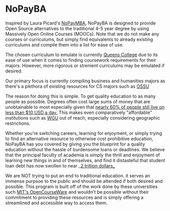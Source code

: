# NoPayBA
Inspired by Laura Picard's [NoPayMBA](https://www.nopaymba.com), NoPayBA is designed to provide Open Source alternatives to the traditional 4-5 year degree by using Massively Open Online Courses (MOOCs). Note that we do not make any courses or curriculums, but simply find equivalents to already existing curriculums and compile them into a list for ease of use.  

The chosen curriculum to emulate is currently [Queens College](https://www.qc.cuny.edu) due to its ease of use when it comes to finding coursework requirements for their majors. However, more rigorous or strenient currculums may be emulated if desired.

Our primary focus is currently compiling business and humanities majors as there's a plethora of existing resources for CS majors such as [OSSU](https://github.com/ossu/computer-science)

The reason for doing this is simple. To get quality education to as many people as possible. Degrees often cost large sums of money that are unobtainable to most especially given that [ nearly 60% of people still live on less than $10 USD a day.](https://ourworldindata.org/grapher/share-living-with-less-than-10-int--per-day) This makes even comparatively "affordable" institutions such as [WGU](https://www.wgu.edu) out of reach, especially considering geographic restrictions. 

Whether you're switching careers, learning for enjoyment, or simply trying to find an alternative resource to otherwise cost prohibitive education, NoPayBA has you covered by giving you the blueprint for a quality education without the hassle of burdensome loans or deadlines. We believe that the principal faculty of academia is simply the thrill and enjoyment of learning new things in and of themselves, and find it distasteful that student loan debt has now swollen to near _[2 trillion dollars_](https://www.forbes.com/advisor/student-loans/average-student-loan-debt-statistics/)

We are NOT trying to put an end to traditional education. it serves an immense purpsoe to the public and should be attended if both desired and possible. This program is built off of the work done by these universities such [MIT's OpenCourseWare](https://ocw.mit.edu) and wouldn't be possible without their commitment to providing these resources and is simply offering a streamlined and accessible way to access them.
